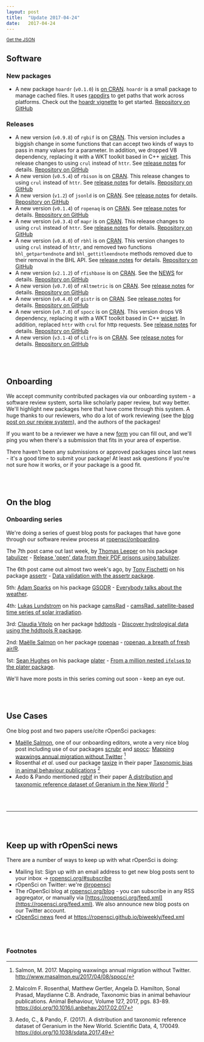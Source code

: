```yaml
---
layout: post
title:  "Update 2017-04-24"
date:   2017-04-24
---
```


<small><a href="/biweekly/json/2017-04-24.json">Get the JSON</a></small>

## Software

### New packages

* A new package `hoardr` (`v0.1.0`) is [on CRAN](https://cran.rstudio.com/web/packages/hoardr). `hoardr` is a small package to manage cached files. It uses [rappdirs](https://cran.rstudio.com/web/packages/rappdirs/index.html) to get paths that work across platforms. Check out the [hoardr vignette](https://cran.rstudio.com/web/packages/hoardr/vignettes/hoardr_vignette.html) to get started. [Repository on GitHub][hoardr]

### Releases

* A new version (`v0.9.8`) of `rgbif` is on [CRAN](https://cran.rstudio.com/web/packages/rgbif). This version includes a biggish change in some functions that can accept two kinds of ways to pass in many values for a parameter. In addition, we dropped V8 dependency, replacing it with a WKT toolkit based in C++ [wicket](https://cran.rstudio.com/web/packages/wicket/). This release changes to using `crul` instead of `httr`. See [release notes](https://github.com/ropensci/rgbif/releases/tag/v0.9.8) for details. [Repository on GitHub][rgbif]
* A new version (`v0.5.4`) of `rbison` is on [CRAN](https://cran.rstudio.com/web/packages/rbison). This release changes to using `crul` instead of `httr`. See [release notes](https://github.com/ropensci/rbison/releases/tag/v0.5.4) for details. [Repository on GitHub][rbison]
* A new version (`v1.2`) of `jsonld` is on [CRAN](https://cran.rstudio.com/web/packages/jsonld). See [release notes](https://github.com/ropensci/jsonld/releases/tag/v1.2) for details. [Repository on GitHub][jsonld]
* A new version (`v0.1.4`) of `ropenaq` is on [CRAN](https://cran.rstudio.com/web/packages/ropenaq). See [release notes](https://github.com/ropensci/ropenaq/releases/tag/v0.1.4) for details. [Repository on GitHub][ropenaq]
* A new version (`v0.3.4`) of `mapr` is on [CRAN](https://cran.rstudio.com/web/packages/mapr). This release changes to using `crul` instead of `httr`. See [release notes](https://github.com/ropensci/mapr/releases/tag/v0.3.4) for details. [Repository on GitHub][mapr]
* A new version (`v0.8.0`) of `rbhl` is on [CRAN](https://cran.rstudio.com/web/packages/rbhl). This version changes to using `crul` instead of `httr`, and removed two functions `bhl_getpartendnote` and `bhl_gettitleendnote` methods removed due to their removal in the BHL API. See [release notes](https://github.com/ropensci/rbhl/releases/tag/v0.8.0) for details. [Repository on GitHub][rbhl]
* A new version (`v2.1.2`) of `rfishbase` is on [CRAN](https://cran.rstudio.com/web/packages/rfishbase). See the [NEWS](https://cran.rstudio.com/web/packages/rfishbase/NEWS) for details. [Repository on GitHub][rfishbase]
* A new version (`v0.7.0`) of `rAltmetric` is on [CRAN](https://cran.rstudio.com/web/packages/rAltmetric). See [release notes](https://github.com/ropensci/rAltmetric/releases/tag/0.7.0) for details. [Repository on GitHub][rAltmetric]
* A new version (`v0.4.0`) of `gistr` is on [CRAN](https://cran.rstudio.com/web/packages/gistr). See [release notes](https://github.com/ropensci/gistr/releases/tag/v0.4.0) for details. [Repository on GitHub][gistr]
* A new version (`v0.7.0`) of `spocc` is on [CRAN](https://cran.rstudio.com/web/packages/spocc). This version drops V8 dependency, replacing it with a WKT toolkit based in C++ [wicket](https://cran.rstudio.com/web/packages/wicket/). In addition, replaced `httr` with `crul` for http requests. See [release notes](https://github.com/ropensci/spocc/releases/tag/v0.7.0) for details. [Repository on GitHub][spocc]
* A new version (`v3.1-4`) of `clifro` is on [CRAN](https://cran.rstudio.com/web/packages/clifro). See [release notes](https://github.com/ropensci/clifro/releases/tag/v3.1-4) for details. [Repository on GitHub][clifro]


<br><br>

## Onboarding

We accept community contributed packages via our onboarding system - a software review system, sorta like scholarly paper review, but way better. We'll highlight new packages here that have come through this system. A huge thanks to our reviewers, who do a lot of work reviewing (see the [blog post on our review system](https://ropensci.org/blog/2016/03/28/software-review)),
and the authors of the packages!

If you want to be a reviewer we have a new [form](https://ropensci.org/onboarding/) you can fill out, and we'll ping you when there's a submission that fits in your area of expertise.

There haven't been any submissions or approved packages since last news - it's a good time to submit your package!  At least ask questions if you're not sure how it works, or if your package is a good fit.


<br><br>

## On the blog

### Onboarding series

We're doing a series of guest blog posts for packages that have gone through our software review process at [ropensci/onboarding](https://github.com/ropensci/onboarding/).

The 7th post came out last week, by [Thomas Leeper](http://thomasleeper.com/) on his package [tabulizer][] - [Release 'open' data from their PDF prisons using tabulizer](https://ropensci.org/blog/blog/2017/04/18/tabulizer).

The 6th post came out almost two week's ago, by [Tony Fischetti](http://www.onthelambda.com/) on his package [assertr][] - [Data validation with the assertr package](https://ropensci.org/blog/blog/2017/04/11/assertr).

5th: [Adam Sparks](https://github.com/adamhsparks) on his package [GSODR][] - [Everybody talks about the weather](https://ropensci.org/blog/blog/2017/04/04/gsodr).

4th: [Lukas Lundstrom](https://github.com/lukas-rokka) on his package [camsRad][] - [camsRad, satellite-based time series of solar irradiation](https://ropensci.org/blog/blog/2017/03/21/camsrad).

3rd: [Claudia Vitolo](https://claudiavitolo.com/) on her package [hddtools][] - [Discover hydrological data using the hddtools R package](https://ropensci.org/blog/blog/2017/03/07/hddtools).

2nd: [Maëlle Salmon](http://www.masalmon.eu/) on her package [ropenaq][] - [ropenaq, a breath of fresh air/R](https://ropensci.org/blog/blog/2017/02/21/ropenaq).

1st: [Sean Hughes](https://github.com/seaaan) on his package [plater][] - [From a million nested `ifelse`s to the plater package](https://ropensci.org/blog/blog/2017/02/06/plater-blog-post).

We'll have more posts in this series coming out soon - keep an eye out.

<br><br>

## Use Cases

One blog post and two papers use/cite rOpenSci packages:

* [Maëlle Salmon](http://www.masalmon.eu), one of our onboarding editors, wrote a very nice blog post including use of our packages [scrubr][scrubr] and [spocc][spocc]: [Mapping waxwings annual migration without Twitter](http://www.masalmon.eu/2017/04/08/spocc/) [^1]
* Rosenthal _et al_. used our package [taxize][taxize] in their paper [Taxonomic bias in animal behaviour publications](https://doi.org/10.1016/j.anbehav.2017.02.017) [^2]
* Aedo & Pando mentioned [rgbif][rgbif] in their paper [A distribution and taxonomic reference dataset of Geranium in the New World](https://doi.org/10.1038/sdata.2017.49) [^3]

<br><br>

-----------------------------

<br><br>

## Keep up with rOpenSci news

There are a number of ways to keep up with what rOpenSci is doing:

* Mailing list: Sign up with an email address to get new blog posts sent to your inbox -> [ropensci.org/#subscribe](https://ropensci.org/#subscribe)
* rOpenSci on Twitter: we're [@ropensci](https://twitter.com/ropensci)
* The rOpenSci blog at [ropensci.org/blog](https://ropensci.org/blog) - you can subscribe in any RSS aggregator, or manually via [https://ropensci.org/feed.xml](https://ropensci.org/feed.xml). We also announce new blog posts on our Twitter account.
* [rOpenSci news](https://ropensci.github.io/biweekly/) feed at <https://ropensci.github.io/biweekly/feed.xml>

[hoardr]: https://github.com/ropensci/hoardr
[crul]: https://github.com/ropensci/crul
[camsRad]: https://github.com/ropenscilabs/camsRad
[hddtools]: https://github.com/ropensci/hddtools
[GSODR]: https://github.com/ropensci/GSODR
[rgbif]: https://github.com/ropensci/rgbif
[rbison]: https://github.com/ropensci/rbison
[ropenaq]: https://github.com/ropensci/ropenaq
[plater]: https://github.com/ropensci/plater
[mapr]: https://github.com/ropensci/mapr
[rbhl]: https://github.com/ropensci/rbhl
[rfishbase]: https://github.com/ropensci/rfishbase
[rAltmetric]: https://github.com/ropensci/rAltmetric
[gistr]: https://github.com/ropensci/gistr
[spocc]: https://github.com/ropensci/spocc
[clifro]: https://github.com/ropensci/clifro
[scrubr]: https://github.com/ropensci/scrubr
[assertr]: https://github.com/ropensci/assertr
[tabulizer]: https://github.com/ropensci/tabulizer
[taxize]: https://github.com/ropensci/taxize
[jsonld]: https://github.com/ropensci/jsonld

<br><br>

### Footnotes

[^1]: Salmon, M. 2017. Mapping waxwings annual migration without Twitter. <http://www.masalmon.eu/2017/04/08/spocc/>
[^2]: Malcolm F. Rosenthal, Matthew Gertler, Angela D. Hamilton, Sonal Prasad, Maydianne C.B. Andrade, Taxonomic bias in animal behaviour publications. Animal Behaviour, Volume 127, 2017, pgs. 83-89. <https://doi.org/10.1016/j.anbehav.2017.02.017>
[^3]: Aedo, C., & Pando, F. (2017). A distribution and taxonomic reference dataset of Geranium in the New World. Scientific Data, 4, 170049. <https://doi.org/10.1038/sdata.2017.49>
